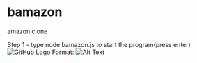 # bamazon
amazon clone 

Step 1 - type node bamazon.js to start the program(press enter)
![GitHub Logo](/images/logo.png)
Format: ![Alt Text](url)
